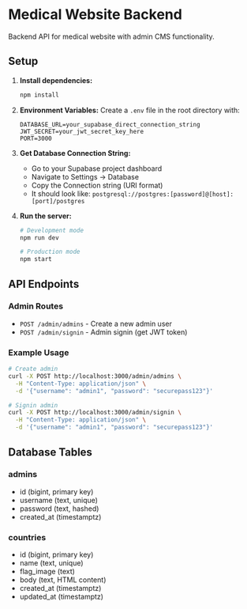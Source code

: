 # Medical Website Backend

Backend API for medical website with admin CMS functionality.

## Setup

1. **Install dependencies:**

   ```bash
   npm install
   ```

2. **Environment Variables:**
   Create a `.env` file in the root directory with:

   ```
   DATABASE_URL=your_supabase_direct_connection_string
   JWT_SECRET=your_jwt_secret_key_here
   PORT=3000
   ```

3. **Get Database Connection String:**

   - Go to your Supabase project dashboard
   - Navigate to Settings → Database
   - Copy the Connection string (URI format)
   - It should look like: `postgresql://postgres:[password]@[host]:[port]/postgres`

4. **Run the server:**

   ```bash
   # Development mode
   npm run dev

   # Production mode
   npm start
   ```

## API Endpoints

### Admin Routes

- `POST /admin/admins` - Create a new admin user
- `POST /admin/signin` - Admin signin (get JWT token)

### Example Usage

```bash
# Create admin
curl -X POST http://localhost:3000/admin/admins \
  -H "Content-Type: application/json" \
  -d '{"username": "admin1", "password": "securepass123"}'

# Signin admin
curl -X POST http://localhost:3000/admin/signin \
  -H "Content-Type: application/json" \
  -d '{"username": "admin1", "password": "securepass123"}'
```

## Database Tables

### admins

- id (bigint, primary key)
- username (text, unique)
- password (text, hashed)
- created_at (timestamptz)

### countries

- id (bigint, primary key)
- name (text, unique)
- flag_image (text)
- body (text, HTML content)
- created_at (timestamptz)
- updated_at (timestamptz)
